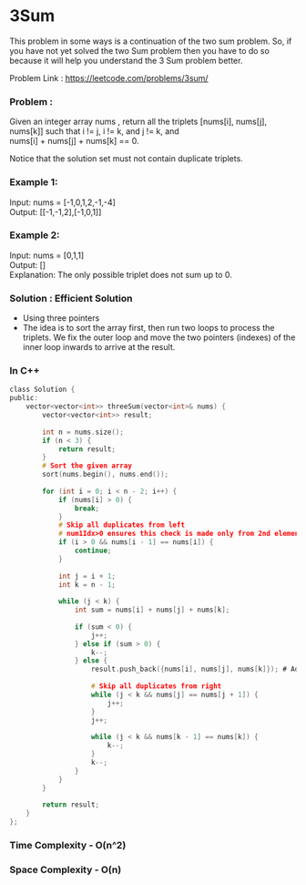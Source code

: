 # 3Sum
This problem in some ways is a continuation of the two sum problem. So, if you have not yet solved the two Sum problem then you have to do so because it will help you understand the 3 Sum problem better.

Problem Link : https://leetcode.com/problems/3sum/

### Problem :

Given an integer array nums , return all the triplets [nums[i], nums[j], nums[k]] such that i != j, i != k, and j != k, and <br/> nums[i] + nums[j] + nums[k] == 0.

Notice that the solution set must not contain duplicate triplets.

### Example 1:

Input: nums = [-1,0,1,2,-1,-4] <br/>
Output: [[-1,-1,2],[-1,0,1]]

### Example 2:

Input: nums = [0,1,1] <br/>
Output: [] <br/>
Explanation: The only possible triplet does not sum up to 0.

### Solution : Efficient Solution
- Using three pointers
- The idea is to sort the array first, then run two loops to process the triplets. We fix the outer loop and move the two pointers (indexes) of the inner loop inwards to arrive at the result.


### In C++
```c
class Solution {
public:
    vector<vector<int>> threeSum(vector<int>& nums) {
        vector<vector<int>> result;
        
        int n = nums.size();
        if (n < 3) {
            return result;
        }
        # Sort the given array
        sort(nums.begin(), nums.end());
        
        for (int i = 0; i < n - 2; i++) {
            if (nums[i] > 0) {
                break;
            }
            # Skip all duplicates from left
            # num1Idx>0 ensures this check is made only from 2nd element onwards
            if (i > 0 && nums[i - 1] == nums[i]) {
                continue;
            }
            
            int j = i + 1;
            int k = n - 1;
            
            while (j < k) {
                int sum = nums[i] + nums[j] + nums[k];
                
                if (sum < 0) {
                    j++;
                } else if (sum > 0) {
                    k--;
                } else {
                    result.push_back({nums[i], nums[j], nums[k]}); # Add triplet to result
                    
                    # Skip all duplicates from right
                    while (j < k && nums[j] == nums[j + 1]) {
                        j++;
                    }
                    j++;
                    
                    while (j < k && nums[k - 1] == nums[k]) {
                        k--;
                    }
                    k--;
                }
            }
        }
        
        return result;
    }
};
```
### Time Complexity - O(n^2)
### Space Complexity - O(n)
